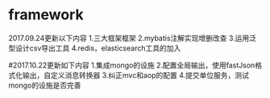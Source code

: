 # framework
2017.09.24更新以下内容
1.三大框架框架
2.mybatis注解实现增删改查
3.运用泛型设计csv导出工具
4.redis，elasticsearch工具的加入

#2017.10.22更新如下内容
1.集成mongo的设施
2.配置全局输出，使用fastJson格式化输出，自定义消息转换器
3.纠正mvc和aop的配置
4.提交单位服务，测试mongo的设施是否完善
